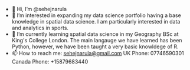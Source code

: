 - 👋 Hi, I’m @sehejnarula
- 👀 I’m interested in expanding my data science portfolio having a base knowledge in spatial data science. I am particularly interested in data and analytics in sports. 
- 🌱 I’m currently learning spatial data science in my Geography BSc at King's College London. The main langauge we have learned has been Python, however, we have been taught a very basic knowldege of R.
- 📫 How to reach me: 
                  sehejnarula@gmail.com 
                  UK Phone: 07746590301
                  Canada Phone: +15879683440

<!---
sehejnarula/sehejnarula is a ✨ special ✨ repository because its `README.md` (this file) appears on your GitHub profile.
You can click the Preview link to take a look at your changes.
--->
